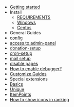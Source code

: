 * [Getting started](/)
* Install
  * [REQUIREMENTS](install/REQUIREMENTS.md)
  * [Windows](install/windows-setup/INDEX.md)
  * [Centos](install/centos-setup/INDEX.md)
* General Guides
 * [config](/general-setup/CONFIG.md)
 * [access to admin-panel](/general-setup/ADMIN-PANEL-ACCESS.md)
 * [donation-setup](/general-setup/DONATE.md)
 * [cron-setup](/general-setup/CRONTAB.md)
 * [mail setup](/general-setup/MAIL.md)
 * [disable pages](/general-setup/AUTH.md)
 * [How to enable debugger?](/general-setup/DEBUGGER.md)
* [Customize Guides](/general-setup/CUSTOMIZE.md)
* Special extensions
 * [Basics](/modules/PServerSRO/README.md)
 * [Unique](/modules/PServerSROUnique/README.md)
 * [ItemPoints](/modules/SROItemPoints/README.md)
 * [How to show icons in ranking](/general-setup/RANKING_ICONS.md) 